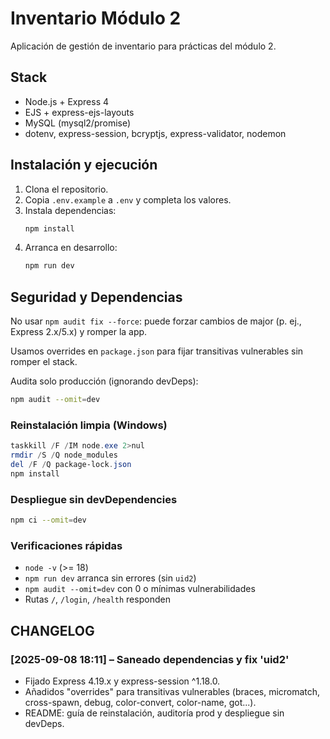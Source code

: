 # Inventario Módulo 2

Aplicación de gestión de inventario para prácticas del módulo 2.

## Stack
- Node.js + Express 4
- EJS + express-ejs-layouts
- MySQL (mysql2/promise)
- dotenv, express-session, bcryptjs, express-validator, nodemon

## Instalación y ejecución
1. Clona el repositorio.
2. Copia `.env.example` a `.env` y completa los valores.
3. Instala dependencias:
   ```bash
   npm install
   ```
4. Arranca en desarrollo:
   ```bash
   npm run dev
   ```

## Seguridad y Dependencias
No usar `npm audit fix --force`: puede forzar cambios de major (p. ej., Express 2.x/5.x) y romper la app.

Usamos overrides en `package.json` para fijar transitivas vulnerables sin romper el stack.

Audita solo producción (ignorando devDeps):
```bash
npm audit --omit=dev
```

### Reinstalación limpia (Windows)
```powershell
taskkill /F /IM node.exe 2>nul
rmdir /S /Q node_modules
del /F /Q package-lock.json
npm install
```

### Despliegue sin devDependencies
```bash
npm ci --omit=dev
```

### Verificaciones rápidas
- `node -v` (>= 18)
- `npm run dev` arranca sin errores (sin `uid2`)
- `npm audit --omit=dev` con 0 o mínimas vulnerabilidades
- Rutas `/`, `/login`, `/health` responden

## CHANGELOG
### [2025-09-08 18:11] – Saneado dependencias y fix 'uid2'
- Fijado Express 4.19.x y express-session ^1.18.0.
- Añadidos "overrides" para transitivas vulnerables (braces, micromatch, cross-spawn, debug, color-convert, color-name, got...).
- README: guía de reinstalación, auditoría prod y despliegue sin devDeps.
